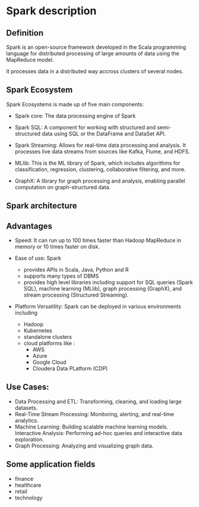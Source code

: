 # Spark description
## Definition

Spark is an open-source framework developed in the Scala programming language for distributed processing of large amounts of data using the MapReduce model.

It processes data in a distributed way accross clusters of several nodes.

## Spark Ecosystem

Spark Ecosystems is made up of five main components:

- Spark core: The data processing engine of Spark

- Spark SQL: A component for working with structured and semi-structured data using SQL or the DataFrame and DataSet API.

- Spark Streaming: Allows for real-time data processing and analysis. It processes live data streams from sources like Kafka, Flume, and HDFS.

- MLlib: This is the ML library of Spark, which includes algorithms for classification, regression, clustering, collaborative filtering, and more.

- GraphX: A library for graph processing and analysis, enabling parallel computation on graph-structured data.

## Spark architecture

## Advantages

- Speed: It can run up to 100 times faster than Hadoop MapReduce in memory or 10 times faster on disk.

- Ease of use:  Spark
    - provides APIs in Scala, Java, Python and R 
    - supports many types of DBMS
    - provides high level libraries  including support for SQL queries (Spark SQL), machine learning (MLlib), graph processing (GraphX), and stream processing (Structured Streaming). 

- Platform Versatility: Spark can be deployed in various environments including
    - Hadoop
    - Kubernetes
    - standalone clusters
    - cloud platforms like :
        - AWS
        - Azure
        - Google Cloud
        - Cloudera Data PLatform (CDP)

## Use Cases:
- Data Processing and ETL: Transforming, cleaning, and loading large datasets.
- Real-Time Stream Processing: Monitoring, alerting, and real-time analytics.
- Machine Learning: Building scalable machine learning models.
Interactive Analysis: Performing ad-hoc queries and interactive data exploration.
- Graph Processing: Analyzing and visualizing graph data.
## Some application fields

- finance
- healthcare
- retail
- technology